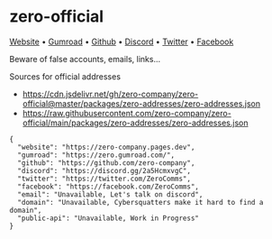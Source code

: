 # zero-official

[Website](https://zero-company.pages.dev) •
[Gumroad](https://zero.gumroad.com/) •
[Github](https://github.com/zero-company) •
[Discord](https://discord.gg/2a5HcmxvgC) •
[Twitter](https://twitter.com/ZeroComms) •
[Facebook](https://facebook.com/ZeroComms)

Beware of false accounts, emails, links...

Sources for official addresses

- https://cdn.jsdelivr.net/gh/zero-company/zero-official@master/packages/zero-addresses/zero-addresses.json
- https://raw.githubusercontent.com/zero-company/zero-official/main/packages/zero-addresses/zero-addresses.json

```
{
  "website": "https://zero-company.pages.dev",
  "gumroad": "https://zero.gumroad.com/",
  "github": "https://github.com/zero-company",
  "discord": "https://discord.gg/2a5HcmxvgC",
  "twitter": "https://twitter.com/ZeroComms",
  "facebook": "https://facebook.com/ZeroComms",
  "email": "Unavailable, Let's talk on discord",
  "domain": "Unavailable, Cybersquatters make it hard to find a domain",
  "public-api": "Unavailable, Work in Progress"
}
```
